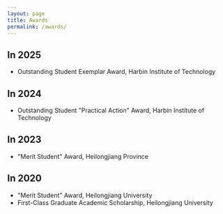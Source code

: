 ```yaml
---
layout: page
title: Awards
permalink: /awards/
---
```


## In 2025
- Outstanding Student Exemplar Award, Harbin Institute of Technology

## In 2024
- Outstanding Student "Practical Action" Award, Harbin Institute of Technology

## In 2023
- "Merit Student" Award, Heilongjiang Province

## In 2020
- "Merit Student" Award, Heilongjiang University
- First-Class Graduate Academic Scholarship, Heilongjiang University

